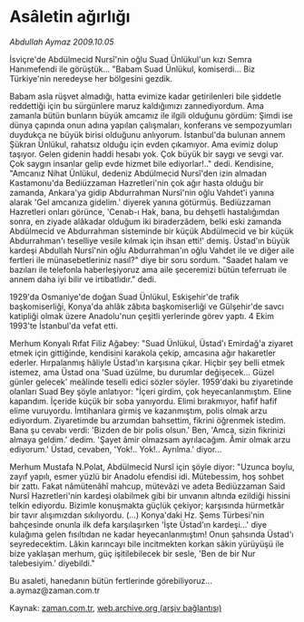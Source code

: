 # Asâletin ağırlığı

*Abdullah Aymaz 2009.10.05*

<tr><td class="metin" colspan="2" style="padding-top: 20px; padding-left: 5px; padding-right: 10px;">İsviçre'de Abdülmecid Nursî'nin oğlu Suad Ünlükul'un kızı Semra Hanımefendi ile görüştük... "Babam Suad Ünlükul, komiserdi... Biz Türkiye'nin neredeyse her bölgesini gezdik.</td></tr><tr><td class="metin" colspan="2" style="padding-top: 20px; padding-left: 5px; padding-right: 10px;"><p>Babam asla rüşvet almadığı, hatta evimize kadar getirilenleri bile şiddetle reddettiği için bu sürgünlere maruz kaldığımızı zannediyordum. Ama zamanla bütün bunların büyük amcamız ile ilgili olduğunu gördüm: Şimdi ise dünya çapında onun adına yapılan çalışmaları, konferans ve sempozyumları duydukça ne büyük birisi olduğunu anlıyorum. İstanbul'da bulunan annem Şükran Ünlükul, rahatsız olduğu için evden çıkamıyor. Ama evimiz dolup taşıyor. Gelen gidenin haddi hesabı yok. Çok büyük bir saygı ve sevgi var. Çok saygın insanlar gelip evde hizmet bile ediyorlar!.." dedi. Kendisine, "Amcanız Nihat Ünlükul, dedeniz Abdülmecid Nursî'den izin almadan Kastamonu'da Bediüzzaman Hazretleri'nin çok ağır hasta olduğu bir zamanda, Ankara'ya gidip Abdurrahman Nursî'nin oğlu Vahdet'i yanına alarak 'Gel amcanıza gidelim.' diyerek yanına götürmüş. Bediüzzaman Hazretleri onları görünce, 'Cenab-ı Hak, bana, bu dehşetli hastalığımdan sonra, en ziyade alâkadar olduğum iki biraderzâdem, belki eski zamanda Abdülmecid ve Abdurrahman sisteminde bir küçük Abdülmecid ve bir küçük Abdurrahman'ı teselliye vesile kılmak için ihsan etti!' demiş. Üstad'ın büyük kardeşi Abdullah Nursî'nin oğlu Abdurrahman'ın oğlu Vahdet ile ve diğer aile fertleri ile münasebetleriniz nasıl?" diye bir soru sordum. "Saadet halam ve bazıları ile telefonla haberleşiyoruz ama aile şeceremizi bütün teferruatı ile annem daha iyi bilir ve irtibatlıdır." dedi.
<p>1929'da Osmaniye'de doğan Suad Ünlükul, Eskişehir'de trafik başkomiserliği, Konya'da ahlâk zâbıta başkomiserliği ve Gülşehir'de savcı katipliği olmak üzere Anadolu'nun çeşitli yerlerinde görev yaptı. 4 Ekim 1993'te İstanbul'da vefat etti.
<p>Merhum Konyalı Rıfat Filiz Ağabey: "Suad Ünlükul, Üstad'ı Emirdağ'a ziyaret etmek için gittiğinde, kendisini karakola çekip, amcasına ağır hakaretler ederler. Hırpalanmış hâliyle Üstad'ın karşısına çıkar. Hiçbir şey belli etmek istemez, ama Üstad ona 'Suad üzülme, bu durumlar değişecek... Güzel günler gelecek' meâlinde teselli edici sözler söyler. 1959'daki bu ziyaretinde olanları Suad Bey şöyle anlatıyor: "İçeri girdim, çok heyecanlanmıştım. Eline kapandım. İçeride küçük bir soba yanıyordu. Elimi bırakmıyor, hafif hafif elime vuruyordu. İmtihanlara girmiş ve kazanmıştım, polis olmak arzu ediyordum. Ziyaretimde bu arzumdan bahsettim, fikrini öğrenmek istedim. Bana şu cevabı verdi: 'Bizden de bir polis olsun.' Ben, 'Amca, sizin fikrinizi almaya geldim.' dedim. 'Şayet âmir olmazsam ayrılacağım. Âmir olmak arzu ediyorum.' Üstad, cevaben, 'Yok!.. Yok!.. Ayrılma.' diyor...
<p>Merhum Mustafa N.Polat, Abdülmecid Nursî için şöyle diyor: "Uzunca boylu, zayıf yapılı, esmer yüzlü bir Anadolu efendisi idi. Mütebessim, hoş sohbet bir zattı. Fakat nâmütenâhî mahcup, mütevâzi ve adeta Bediüzzaman Said Nursî Hazretleri'nin kardeşi olabilmek gibi bir unvanın altında ezildiği hissini telkin ediyordu. Bizimle konuşmakta güçlük çekiyor; karşısında hürmetkâr bir tavır alışımızdan sıkılıyordu. (...) Konya'daki Hz. Şems Türbesi'nin bahçesinde onunla ilk defa karşılaşırken 'İşte Üstad'ın kardeşi...' diye kulağıma gelen fısıltıdan ne kadar heyecanlanmıştım! Onun şahsında Üstad'ı seyredecektim. Lâkin karıncayı bile incitmekten korkan sâkin yürüyüşü ile bize yaklaşan merhum, güç işitilebilecek bir sesle, 'Ben de bir Nur talebesiyim.' diyebildi." 
<p>Bu asaleti, hanedanın bütün fertlerinde görebiliyoruz... a.aymaz@zaman.com.tr<br/></p></p></p></p></p></td></tr>

Kaynak: [zaman.com.tr](http://zaman.com.tr/yazar.do?yazino=899299), [web.archive.org (arşiv bağlantısı)](http://web.archive.org/web/20091016160533/http://www.zaman.com.tr:80/yazar.do?yazino=899299)
